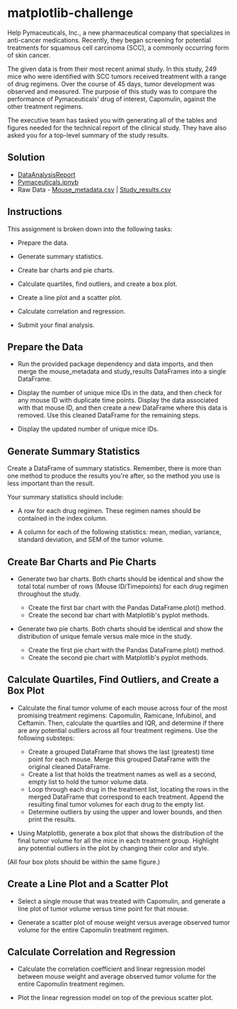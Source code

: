 # matplotlib-challenge
Help Pymaceuticals, Inc., a new pharmaceutical company that specializes in anti-cancer medications. Recently, they began screening for potential treatments for squamous cell carcinoma (SCC), a commonly occurring form of skin cancer.

The given data is from their most recent animal study. In this study, 249 mice who were identified with SCC tumors received treatment with a range of drug regimens. Over the course of 45 days, tumor development was observed and measured. The purpose of this study was to compare the performance of Pymaceuticals’ drug of interest, Capomulin, against the other treatment regimens.

The executive team has tasked you with generating all of the tables and figures needed for the technical report of the clinical study. They have also asked you for a top-level summary of the study results.

## Solution
- [DataAnalysisReport](https://github.com/Saurabh-Lakhanpal/matplotlib-challenge/blob/main/Pymaceuticals/Report.md)
- [Pymaceuticals.ipnyb](https://github.com/Saurabh-Lakhanpal/matplotlib-challenge/blob/main/Pymaceuticals/pymaceuticals_solution.ipynb)
- Raw Data - [Mouse_metadata.csv](https://github.com/Saurabh-Lakhanpal/matplotlib-challenge/blob/main/Pymaceuticals/data/Mouse_metadata.csv) | [Study_results.csv](https://github.com/Saurabh-Lakhanpal/matplotlib-challenge/blob/main/Pymaceuticals/data/Study_results.csv)

## Instructions
This assignment is broken down into the following tasks:

- Prepare the data.

- Generate summary statistics.

- Create bar charts and pie charts.

- Calculate quartiles, find outliers, and create a box plot.

- Create a line plot and a scatter plot.

- Calculate correlation and regression.

- Submit your final analysis.

## Prepare the Data
- Run the provided package dependency and data imports, and then merge the mouse_metadata and study_results DataFrames into a single DataFrame.

- Display the number of unique mice IDs in the data, and then check for any mouse ID with duplicate time points. Display the data associated with that mouse ID, and then create a new DataFrame where this data is removed. Use this cleaned DataFrame for the remaining steps.

- Display the updated number of unique mice IDs.

## Generate Summary Statistics
Create a DataFrame of summary statistics. Remember, there is more than one method to produce the results you're after, so the method you use is less important than the result.

Your summary statistics should include:

- A row for each drug regimen. These regimen names should be contained in the index column.

- A column for each of the following statistics: mean, median, variance, standard deviation, and SEM of the tumor volume.

## Create Bar Charts and Pie Charts
- Generate two bar charts. Both charts should be identical and show the total total number of rows (Mouse ID/Timepoints) for each drug regimen throughout the study.

  * Create the first bar chart with the Pandas DataFrame.plot() method.
  * Create the second bar chart with Matplotlib's pyplot methods.
- Generate two pie charts. Both charts should be identical and show the distribution of unique female versus male mice in the study.

  * Create the first pie chart with the Pandas DataFrame.plot() method.
  * Create the second pie chart with Matplotlib's pyplot methods.

## Calculate Quartiles, Find Outliers, and Create a Box Plot
- Calculate the final tumor volume of each mouse across four of the most promising treatment regimens: Capomulin, Ramicane, Infubinol, and Ceftamin. Then, calculate the quartiles and IQR, and determine if there are any potential outliers across all four treatment regimens. Use the following substeps:

  * Create a grouped DataFrame that shows the last (greatest) time point for each mouse. Merge this grouped DataFrame with the original cleaned DataFrame.
  * Create a list that holds the treatment names as well as a second, empty list to hold the tumor volume data.
  * Loop through each drug in the treatment list, locating the rows in the merged DataFrame that correspond to each treatment. Append the resulting final tumor volumes for each drug to the empty list.
  * Determine outliers by using the upper and lower bounds, and then print the results.
- Using Matplotlib, generate a box plot that shows the distribution of the final tumor volume for all the mice in each treatment group. Highlight any potential outliers in the plot by changing their color and style.

(All four box plots should be within the same figure.)

## Create a Line Plot and a Scatter Plot
- Select a single mouse that was treated with Capomulin, and generate a line plot of tumor volume versus time point for that mouse.

- Generate a scatter plot of mouse weight versus average observed tumor volume for the entire Capomulin treatment regimen.

## Calculate Correlation and Regression
- Calculate the correlation coefficient and linear regression model between mouse weight and average observed tumor volume for the entire Capomulin treatment regimen.

- Plot the linear regression model on top of the previous scatter plot.
